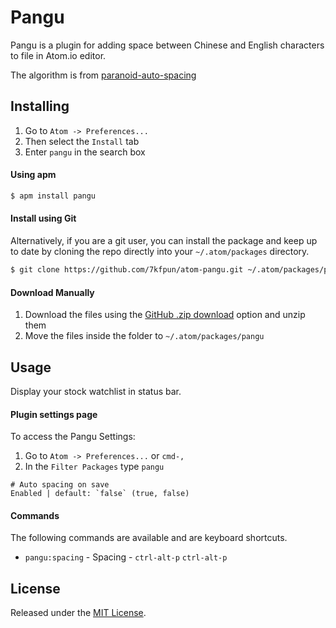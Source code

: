 # Pangu

Pangu is a plugin for adding space between Chinese and English characters to file in Atom.io editor.

The algorithm is from [paranoid-auto-spacing](https://github.com/vinta/paranoid-auto-spacing)


## Installing

1. Go to `Atom -> Preferences...`
2. Then select the `Install` tab
3. Enter `pangu` in the search box

#### Using apm

```sh
$ apm install pangu
```

#### Install using Git

Alternatively, if you are a git user, you can install the package and keep up to date by cloning the repo directly into your `~/.atom/packages` directory.

```sh
$ git clone https://github.com/7kfpun/atom-pangu.git ~/.atom/packages/pangu
```

#### Download Manually

1. Download the files using the [GitHub .zip download](https://github.com/7kfpun/atom-pangu/archive/master.zip) option and unzip them
2. Move the files inside the folder to `~/.atom/packages/pangu`


## Usage

Display your stock watchlist in status bar.

#### Plugin settings page

To access the Pangu Settings:

1. Go to `Atom -> Preferences...` or `cmd-,`
2. In the `Filter Packages` type `pangu`

```
# Auto spacing on save
Enabled | default: `false` (true, false)
```

#### Commands

The following commands are available and are keyboard shortcuts.

* `pangu:spacing` - Spacing - `ctrl-alt-p` `ctrl-alt-p`


## License

Released under the [MIT License](http://opensource.org/licenses/MIT).
